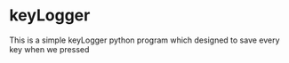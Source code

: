# keyLogger
This is a simple keyLogger python program which designed to save every key when we pressed 
